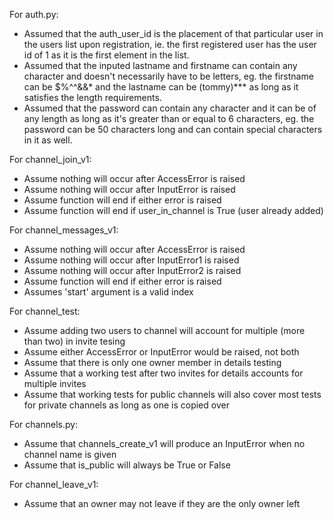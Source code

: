 For auth.py:
- Assumed that the auth_user_id is the placement of that particular user in the users list upon registration, ie. the first registered user has the user id of 1 as it is the first element in the list.
- Assumed that the inputed lastname and firstname can contain any character and doesn't necessarily have to be letters, eg. the firstname can be $%^^&&* and the lastname can be (tommy)*** as long as it satisfies the length requirements.
- Assumed that the password can contain any character and it can be of any length as long as it's greater than or equal to 6 characters, eg. the password can be 50 characters long and can contain special characters in it as well.

For channel_join_v1:
- Assume nothing will occur after AccessError is raised
- Assume nothing will occur after InputError is raised
- Assume function will end if either error is raised
- Assume function will end if user_in_channel is True (user already added)

For channel_messages_v1:
- Assume nothing will occur after AccessError is raised
- Assume nothing will occur after InputError1 is raised
- Assume nothing will occur after InputError2 is raised
- Assume function will end if either error is raised
- Assumes 'start' argument is a valid index

For channel_test:
- Assume adding two users to channel will account for multiple (more than two) in invite tesing 
- Assume either AccessError or InputError would be raised, not both
- Assume that there is only one owner member in details testing
- Assume that a working test after two invites for details accounts for multiple invites 
- Assume that working tests for public channels will also cover most tests for private channels as long as one is copied over

For channels.py:
- Assume that channels_create_v1 will produce an InputError when no channel name is given
- Assume that is_public will always be True or False

For channel_leave_v1:
- Assume that an owner may not leave if they are the only owner left